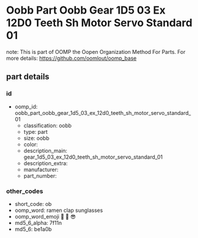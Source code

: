 # Oobb Part Oobb Gear 1D5 03 Ex 12D0 Teeth Sh Motor Servo Standard 01  

note: This is part of OOMP the Oopen Organization Method For Parts. For more details: https://github.com/oomlout/oomp_base

##  part details





### id
* oomp_id: oobb_part_oobb_gear_1d5_03_ex_12d0_teeth_sh_motor_servo_standard_01
  * classification: oobb
  * type: part
  * size: oobb
  * color: 
  * description_main: gear_1d5_03_ex_12d0_teeth_sh_motor_servo_standard_01
  * description_extra: 
  * manufacturer: 
  * part_number: 

### other_codes
* short_code: ob
* oomp_word: ramen clap sunglasses
* oomp_word_emoji :ramen: :clap: :sunglasses:
* md5_6_alpha: 7f11n
* md5_6: be1a0b